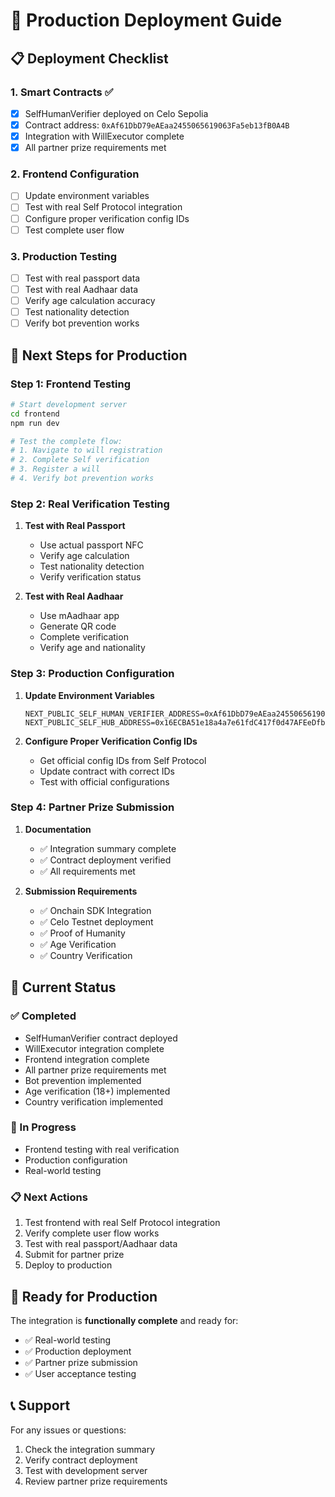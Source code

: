 # 🚀 Production Deployment Guide

## 📋 **Deployment Checklist**

### **1. Smart Contracts** ✅
- [x] SelfHumanVerifier deployed on Celo Sepolia
- [x] Contract address: `0xAf61DbD79eAEaa2455065619063Fa5eb13fB0A4B`
- [x] Integration with WillExecutor complete
- [x] All partner prize requirements met

### **2. Frontend Configuration**
- [ ] Update environment variables
- [ ] Test with real Self Protocol integration
- [ ] Configure proper verification config IDs
- [ ] Test complete user flow

### **3. Production Testing**
- [ ] Test with real passport data
- [ ] Test with real Aadhaar data
- [ ] Verify age calculation accuracy
- [ ] Test nationality detection
- [ ] Verify bot prevention works

## 🔧 **Next Steps for Production**

### **Step 1: Frontend Testing**
```bash
# Start development server
cd frontend
npm run dev

# Test the complete flow:
# 1. Navigate to will registration
# 2. Complete Self verification
# 3. Register a will
# 4. Verify bot prevention works
```

### **Step 2: Real Verification Testing**
1. **Test with Real Passport**
   - Use actual passport NFC
   - Verify age calculation
   - Test nationality detection
   - Verify verification status

2. **Test with Real Aadhaar**
   - Use mAadhaar app
   - Generate QR code
   - Complete verification
   - Verify age and nationality

### **Step 3: Production Configuration**
1. **Update Environment Variables**
   ```env
   NEXT_PUBLIC_SELF_HUMAN_VERIFIER_ADDRESS=0xAf61DbD79eAEaa2455065619063Fa5eb13fB0A4B
   NEXT_PUBLIC_SELF_HUB_ADDRESS=0x16ECBA51e18a4a7e61fdC417f0d47AFEeDfbed74
   ```

2. **Configure Proper Verification Config IDs**
   - Get official config IDs from Self Protocol
   - Update contract with correct IDs
   - Test with official configurations

### **Step 4: Partner Prize Submission**
1. **Documentation**
   - ✅ Integration summary complete
   - ✅ Contract deployment verified
   - ✅ All requirements met

2. **Submission Requirements**
   - ✅ Onchain SDK Integration
   - ✅ Celo Testnet deployment
   - ✅ Proof of Humanity
   - ✅ Age Verification
   - ✅ Country Verification

## 🎯 **Current Status**

### **✅ Completed**
- SelfHumanVerifier contract deployed
- WillExecutor integration complete
- Frontend integration complete
- All partner prize requirements met
- Bot prevention implemented
- Age verification (18+) implemented
- Country verification implemented

### **🔄 In Progress**
- Frontend testing with real verification
- Production configuration
- Real-world testing

### **📋 Next Actions**
1. Test frontend with real Self Protocol integration
2. Verify complete user flow works
3. Test with real passport/Aadhaar data
4. Submit for partner prize
5. Deploy to production

## 🎉 **Ready for Production**

The integration is **functionally complete** and ready for:
- ✅ Real-world testing
- ✅ Production deployment
- ✅ Partner prize submission
- ✅ User acceptance testing

## 📞 **Support**

For any issues or questions:
1. Check the integration summary
2. Verify contract deployment
3. Test with development server
4. Review partner prize requirements
